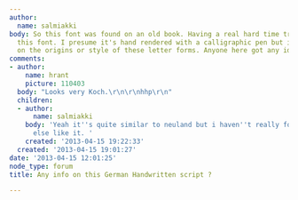 ```yaml
---
author:
  name: salmiakki
body: So this font was found on an old book. Having a real hard time trying to classify
  this font. I presume it's hand rendered with a calligraphic pen but i have no info
  on the origins or style of these letter forms. Anyone here got any ideas?[img:sites/default/files/old-images/die_eisernen_riegel_zerbrechen_5613.jpg]
comments:
- author:
    name: hrant
    picture: 110403
  body: "Looks very Koch.\r\n\r\nhhp\r\n"
  children:
  - author:
      name: salmiakki
    body: 'Yeah it''s quite similar to neuland but i haven''t really found anything
      else like it. '
    created: '2013-04-15 19:22:33'
  created: '2013-04-15 19:01:27'
date: '2013-04-15 12:01:25'
node_type: forum
title: Any info on this German Handwritten script ?

---
```

